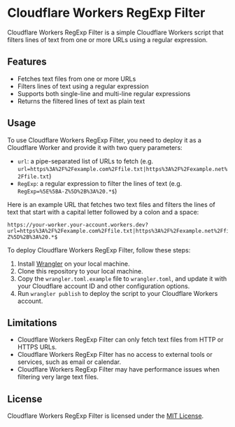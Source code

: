 # Cloudflare Workers RegExp Filter

Cloudflare Workers RegExp Filter is a simple Cloudflare Workers script that filters lines of text from one or more URLs using a regular expression.

## Features

- Fetches text files from one or more URLs
- Filters lines of text using a regular expression
- Supports both single-line and multi-line regular expressions
- Returns the filtered lines of text as plain text

## Usage

To use Cloudflare Workers RegExp Filter, you need to deploy it as a Cloudflare Worker and provide it with two query parameters:

- `url`: a pipe-separated list of URLs to fetch (e.g. `url=https%3A%2F%2Fexample.com%2Ffile.txt|https%3A%2F%2Fexample.net%2Ffile.txt`)
- `RegExp`: a regular expression to filter the lines of text (e.g. `RegExp=%5E%5BA-Z%5D%2B%3A%20.*$`)

Here is an example URL that fetches two text files and filters the lines of text that start with a capital letter followed by a colon and a space:

```
https://your-worker.your-account.workers.dev?url=https%3A%2F%2Fexample.com%2Ffile.txt|https%3A%2F%2Fexample.net%2Ffile.txt&RegExp=%5E%5BA-Z%5D%2B%3A%20.*$
```

To deploy Cloudflare Workers RegExp Filter, follow these steps:

1. Install [Wrangler](https://developers.cloudflare.com/workers/cli-wrangler) on your local machine.
2. Clone this repository to your local machine.
3. Copy the `wrangler.toml.example` file to `wrangler.toml`, and update it with your Cloudflare account ID and other configuration options.
4. Run `wrangler publish` to deploy the script to your Cloudflare Workers account.

## Limitations

- Cloudflare Workers RegExp Filter can only fetch text files from HTTP or HTTPS URLs.
- Cloudflare Workers RegExp Filter has no access to external tools or services, such as email or calendar.
- Cloudflare Workers RegExp Filter may have performance issues when filtering very large text files.

## License

Cloudflare Workers RegExp Filter is licensed under the [MIT License](LICENSE).
